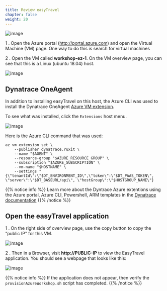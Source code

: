 ```yaml
---
title: Review easyTravel
chapter: false
weight: 20
---
```


![image](/images/florian.png)

1 . Open the Azure portal (http://portal.azure.com) and open the Virtual Machine (VM) page. One way to do this is search for virtual machines

2 . Open the VM called **workshop-ez-1**. On the VM overview page, you can see that this is a Linux (ubuntu 18.04) host.

![image](/images/azure-search-vm.png)

## Dynatrace OneAgent

In addition to installing easyTravel on this host, the Azure CLI was used to install the Dynatrace OneAgent [Azure VM extension](https://docs.microsoft.com/en-us/azure/virtual-machines/extensions/overview).

To see what was installed, click the `Extensions` host menu.

![image](/images/agent-extension.png)

Here is the Azure CLI command that was used:

```
az vm extension set \
    --publisher dynatrace.ruxit \
    --name "$AGENT" \
    --resource-group "$AZURE_RESOURCE_GROUP" \
    --subscription "$AZURE_SUBSCRIPTION" \
    --vm-name "$HOSTNAME" \
    --settings "{\"tenantId\":\"$DT_ENVIRONMENT_ID\",\"token\":\"$DT_PAAS_TOKEN\", \"server\":\"$DT_BASEURL/api\", \"hostGroup\":\"$HOSTGROUP_NAME\"}
```

{{% notice info %}}
Learn more about the Dyntrace Azure extentions using the Azure portal, Azure CLI, Powershell, ARM templates in the [Dynatrace documentation](https://www.dynatrace.com/support/help/technology-support/cloud-platforms/microsoft-azure/azure-services/virtual-machines/deploy-oneagent-on-azure-virtual-machines/)
{{% /notice %}}

## Open the easyTravel application

1 . On the right side of overview page, use the copy button to copy the “public IP” for this VM.

![image](/images/azure-vm-overview.png)

2 . Then in a Browser, visit **http://PUBLIC-IP** to view the EasyTravel application. You should see a webpage that looks like this:

![image](/images/eztravel-orange.png)

{{% notice info %}}
If the application does not appear, then verify the `provisionAzureWorkshop.sh` script has completed.
{{% /notice %}}